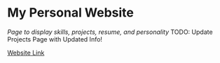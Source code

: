 # My Personal Website
*Page to display skills, projects, resume, and personality*
TODO: Update Projects Page with Updated Info!

[Website Link](https://nickhildebrant.github.io/personal-website/)
